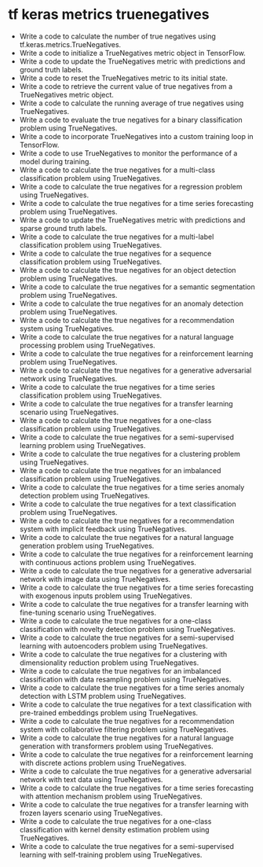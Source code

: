 # tf keras metrics truenegatives

- Write a code to calculate the number of true negatives using tf.keras.metrics.TrueNegatives.
- Write a code to initialize a TrueNegatives metric object in TensorFlow.
- Write a code to update the TrueNegatives metric with predictions and ground truth labels.
- Write a code to reset the TrueNegatives metric to its initial state.
- Write a code to retrieve the current value of true negatives from a TrueNegatives metric object.
- Write a code to calculate the running average of true negatives using TrueNegatives.
- Write a code to evaluate the true negatives for a binary classification problem using TrueNegatives.
- Write a code to incorporate TrueNegatives into a custom training loop in TensorFlow.
- Write a code to use TrueNegatives to monitor the performance of a model during training.
- Write a code to calculate the true negatives for a multi-class classification problem using TrueNegatives.
- Write a code to calculate the true negatives for a regression problem using TrueNegatives.
- Write a code to calculate the true negatives for a time series forecasting problem using TrueNegatives.
- Write a code to update the TrueNegatives metric with predictions and sparse ground truth labels.
- Write a code to calculate the true negatives for a multi-label classification problem using TrueNegatives.
- Write a code to calculate the true negatives for a sequence classification problem using TrueNegatives.
- Write a code to calculate the true negatives for an object detection problem using TrueNegatives.
- Write a code to calculate the true negatives for a semantic segmentation problem using TrueNegatives.
- Write a code to calculate the true negatives for an anomaly detection problem using TrueNegatives.
- Write a code to calculate the true negatives for a recommendation system using TrueNegatives.
- Write a code to calculate the true negatives for a natural language processing problem using TrueNegatives.
- Write a code to calculate the true negatives for a reinforcement learning problem using TrueNegatives.
- Write a code to calculate the true negatives for a generative adversarial network using TrueNegatives.
- Write a code to calculate the true negatives for a time series classification problem using TrueNegatives.
- Write a code to calculate the true negatives for a transfer learning scenario using TrueNegatives.
- Write a code to calculate the true negatives for a one-class classification problem using TrueNegatives.
- Write a code to calculate the true negatives for a semi-supervised learning problem using TrueNegatives.
- Write a code to calculate the true negatives for a clustering problem using TrueNegatives.
- Write a code to calculate the true negatives for an imbalanced classification problem using TrueNegatives.
- Write a code to calculate the true negatives for a time series anomaly detection problem using TrueNegatives.
- Write a code to calculate the true negatives for a text classification problem using TrueNegatives.
- Write a code to calculate the true negatives for a recommendation system with implicit feedback using TrueNegatives.
- Write a code to calculate the true negatives for a natural language generation problem using TrueNegatives.
- Write a code to calculate the true negatives for a reinforcement learning with continuous actions problem using TrueNegatives.
- Write a code to calculate the true negatives for a generative adversarial network with image data using TrueNegatives.
- Write a code to calculate the true negatives for a time series forecasting with exogenous inputs problem using TrueNegatives.
- Write a code to calculate the true negatives for a transfer learning with fine-tuning scenario using TrueNegatives.
- Write a code to calculate the true negatives for a one-class classification with novelty detection problem using TrueNegatives.
- Write a code to calculate the true negatives for a semi-supervised learning with autoencoders problem using TrueNegatives.
- Write a code to calculate the true negatives for a clustering with dimensionality reduction problem using TrueNegatives.
- Write a code to calculate the true negatives for an imbalanced classification with data resampling problem using TrueNegatives.
- Write a code to calculate the true negatives for a time series anomaly detection with LSTM problem using TrueNegatives.
- Write a code to calculate the true negatives for a text classification with pre-trained embeddings problem using TrueNegatives.
- Write a code to calculate the true negatives for a recommendation system with collaborative filtering problem using TrueNegatives.
- Write a code to calculate the true negatives for a natural language generation with transformers problem using TrueNegatives.
- Write a code to calculate the true negatives for a reinforcement learning with discrete actions problem using TrueNegatives.
- Write a code to calculate the true negatives for a generative adversarial network with text data using TrueNegatives.
- Write a code to calculate the true negatives for a time series forecasting with attention mechanism problem using TrueNegatives.
- Write a code to calculate the true negatives for a transfer learning with frozen layers scenario using TrueNegatives.
- Write a code to calculate the true negatives for a one-class classification with kernel density estimation problem using TrueNegatives.
- Write a code to calculate the true negatives for a semi-supervised learning with self-training problem using TrueNegatives.